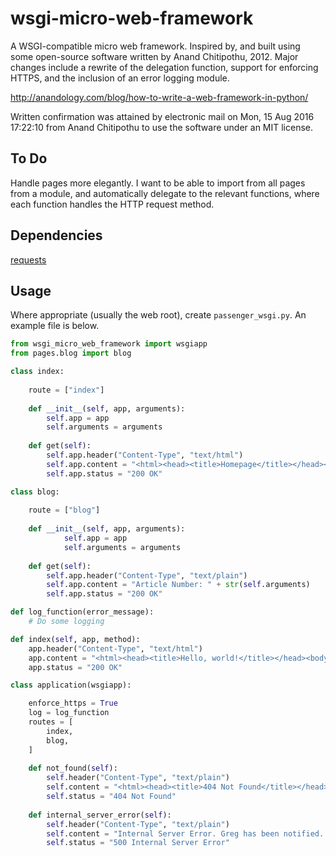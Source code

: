 # wsgi-micro-web-framework
A WSGI-compatible micro web framework. Inspired by, and built using some open-source software written by Anand Chitipothu, 2012. Major changes include a rewrite of the delegation function, support for enforcing HTTPS, and the inclusion of an error logging module.

http://anandology.com/blog/how-to-write-a-web-framework-in-python/

Written confirmation was attained by electronic mail on Mon, 15 Aug 2016 17:22:10 from Anand Chitipothu to use the software under an MIT license.

## To Do
Handle pages more elegantly. I want to be able to import from all pages from a module, and automatically delegate to the relevant functions, where each function handles the HTTP request method.

## Dependencies
[requests](https://github.com/kennethreitz/requests)

## Usage
Where appropriate (usually the web root), create `passenger_wsgi.py`. An example file is below.

```python
from wsgi_micro_web_framework import wsgiapp
from pages.blog import blog

class index:
	
	route = ["index"]
	
	def __init__(self, app, arguments):
		self.app = app
		self.arguments = arguments
	
	def get(self):
		self.app.header("Content-Type", "text/html")
		self.app.content = "<html><head><title>Homepage</title></head><body><h1>Welcome</h1></body></html>"
		self.app.status = "200 OK"

class blog:
	
	route = ["blog"]
	
	def __init__(self, app, arguments):
			self.app = app
			self.arguments = arguments
	
	def get(self):
		self.app.header("Content-Type", "text/plain")
		self.app.content = "Article Number: " + str(self.arguments)
		self.app.status = "200 OK"

def log_function(error_message):
    # Do some logging

def index(self, app, method):
    app.header("Content-Type", "text/html")
    app.content = "<html><head><title>Hello, world!</title></head><body><h1>Hello, world!</h1></body></html>"
    app.status = "200 OK"

class application(wsgiapp):

    enforce_https = True
    log = log_function
    routes = [
        index,
        blog,
    ]
    
    def not_found(self):
        self.header("Content-Type", "text/plain")
        self.content = "<html><head><title>404 Not Found</title></head><body><h1>Uh oh!</h1><h2>You're lost!</h2></body></html>"
        self.status = "404 Not Found"
	
    def internal_server_error(self):
        self.header("Content-Type", "text/plain")
        self.content = "Internal Server Error. Greg has been notified. If you have the time, please send him an email saying what happened at developer@gregbrimble.com. Thanks!"
        self.status = "500 Internal Server Error"
```
